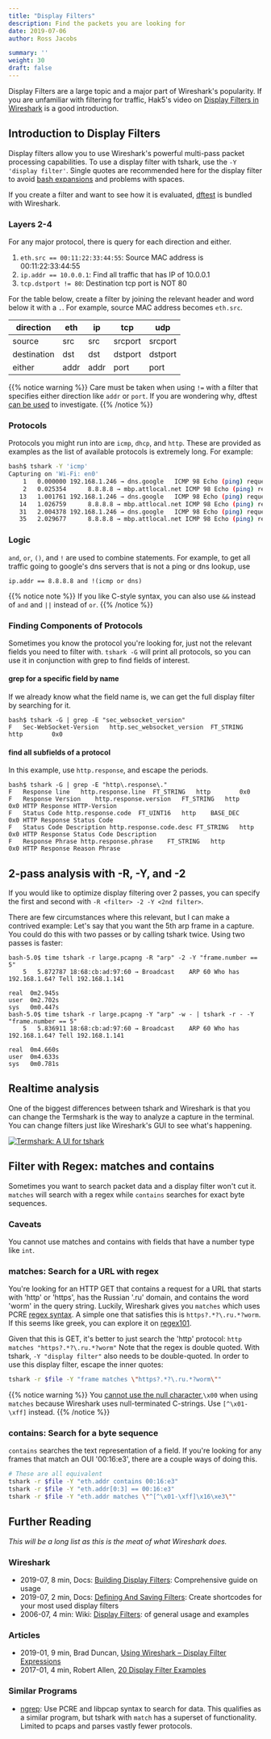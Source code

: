 ```yaml
---
title: "Display Filters"
description: Find the packets you are looking for
date: 2019-07-06
author: Ross Jacobs

summary: ''
weight: 30
draft: false
---
```


Display Filters are a large topic and a major part of Wireshark's popularity.
If you are unfamiliar with filtering for traffic,
Hak5's video on [Display Filters in Wireshark](https://www.youtube.com/watch?v=N-HpD0bUSO4) is a good introduction.

## Introduction to Display Filters

Display filters allow you to use Wireshark's powerful multi-pass packet processing capabilities.
To use a display filter with tshark, use the `-Y 'display filter'`. Single quotes are recommended here for the display filter to avoid
[bash expansions](https://unix.stackexchange.com/questions/4956/how-to-properly-escape-exclamation-points-in-bash) and
problems with spaces.

If you create a filter and want to see how it is evaluated, [dftest](/analyze/packet_hunting/dftest) is bundled with Wireshark.

### Layers 2-4

For any major protocol, there is query for each direction and either.

1. `eth.src == 00:11:22:33:44:55`: Source MAC address is 00:11:22:33:44:55
1. `ip.addr == 10.0.0.1`: Find all traffic that has IP of 10.0.0.1
1. `tcp.dstport != 80`: Destination tcp port is NOT 80

For the table below, create a filter by joining the relevant header and word below it with a `.`.
For example, source MAC address becomes `eth.src`.

| direction   | eth  | ip   | tcp     | udp     |
|-------------|------|------|---------|---------|
| source      | src  | src  | srcport | srcport |
| destination | dst  | dst  | dstport | dstport |
| either      | addr | addr | port    | port    |

{{% notice warning %}}
Care must be taken when using `!=` with a filter that specifies either direction like `addr` or `port`.
If you are wondering why, dftest [can be used](/analyze/packet_hunting/dftest/#example-behavior) to investigate.
{{% /notice %}}

### Protocols

Protocols you might run into are `icmp`, `dhcp`, and `http`. These are provided as examples as the list of available protocols is extremely long.
For example:

```bash
bash$ tshark -Y 'icmp'
Capturing on 'Wi-Fi: en0'
    1   0.000000 192.168.1.246 → dns.google   ICMP 98 Echo (ping) request  id=0x1d5b, seq=48153/6588, ttl=63
    2   0.025354      8.8.8.8 → mbp.attlocal.net ICMP 98 Echo (ping) reply    id=0x1d5b, seq=48153/6588, ttl=53 (request in 1)
   13   1.001761 192.168.1.246 → dns.google   ICMP 98 Echo (ping) request  id=0x1d5b, seq=48154/6844, ttl=63
   14   1.026759      8.8.8.8 → mbp.attlocal.net ICMP 98 Echo (ping) reply    id=0x1d5b, seq=48154/6844, ttl=53 (request in 13)
   31   2.004378 192.168.1.246 → dns.google   ICMP 98 Echo (ping) request  id=0x1d5b, seq=48155/7100, ttl=63
   35   2.029677      8.8.8.8 → mbp.attlocal.net ICMP 98 Echo (ping) reply    id=0x1d5b, seq=48155/7100, ttl=53 (request in 31)
```

### Logic

`and`, `or`, `()`, and `!` are used to combine statements. For example, to get all traffic going to google's dns servers that is not a ping or dns lookup, use

`ip.addr == 8.8.8.8 and !(icmp or dns)`

{{% notice note %}}
If you like C-style syntax, you can also use `&&` instead of `and` and `||` instead of `or`.
{{% /notice %}}

### Finding Components of Protocols

Sometimes you know the protocol you're looking for, just not the relevant fields you need to filter with.
`tshark -G` will print all protocols, so you can use it in conjunction with grep to find fields of interest.

#### grep for a specific field by name

If we already know what the field name is, we can get the full display filter by searching for it.

    bash$ tshark -G | grep -E "sec_websocket_version"
    F	Sec-WebSocket-Version	http.sec_websocket_version	FT_STRING	http		0x0	

#### find all subfields of a protocol

In this example, use `http.response`, and escape the periods.

    bash$ tshark -G | grep -E "http\.response\."
    F	Response line	http.response.line	FT_STRING	http		0x0	
    F	Response Version	http.response.version	FT_STRING	http		0x0	HTTP Response HTTP-Version
    F	Status Code	http.response.code	FT_UINT16	http	BASE_DEC	0x0	HTTP Response Status Code
    F	Status Code Description	http.response.code.desc	FT_STRING	http		0x0	HTTP Response Status Code Description
    F	Response Phrase	http.response.phrase	FT_STRING	http		0x0	HTTP Response Reason Phrase

## 2-pass analysis with -R, -Y, and -2

If you would like to optimize display filtering over 2
passes, you can specify the first and second with `-R <filter> -2 -Y <2nd filter>`.

There are few circumstances where this relevant, but I can make a contrived
example: Let's say that you want the 5th arp frame in a capture. You could
do this with two passes or by calling tshark twice. Using two passes is faster:

```
bash-5.0$ time tshark -r large.pcapng -R "arp" -2 -Y "frame.number == 5"
    5   5.872787 18:68:cb:ad:97:60 → Broadcast    ARP 60 Who has 192.168.1.64? Tell 192.168.1.141

real  0m2.945s
user  0m2.702s
sys   0m0.447s
bash-5.0$ time tshark -r large.pcapng -Y "arp" -w - | tshark -r - -Y "frame.number == 5"
    5   5.836911 18:68:cb:ad:97:60 → Broadcast    ARP 60 Who has 192.168.1.64? Tell 192.168.1.141

real  0m4.660s
user  0m4.633s
sys   0m0.781s
```

## Realtime analysis

One of the biggest differences between tshark and Wireshark is that you can change the 
Termshark is the way to analyze a capture in the terminal. You can change filters just like Wireshark's GUI to see what's happening.

<a href="https://termshark.io"><img src="https://termshark.io/images/termshark.gif" alt="Termshark: A UI for tshark"></a>

## Filter with Regex: matches and contains

Sometimes you want to search packet data and a display filter won't cut it.
`matches` will search with a regex while `contains` searches for exact byte sequences.

### Caveats

You cannot use matches and contains with fields that have a number type like `int`.

### matches: Search for a URL with regex

You're looking for an HTTP GET that contains a request for a URL that
starts with 'http' or 'https', has the Russian '.ru' domain, and contains the word 'worm' in the query string.
Luckily, Wireshark gives you `matches` which uses PCRE [regex syntax](https://www.regular-expressions.info/).
A simple one that satisfies this is `https?.*?\.ru.*?worm`. If this seems like greek, you can explore it on [regex101](https://regex101.com/r/xKuEVZ/2). 

Given that this is GET, it's better to just search the 'http' protocol: `http matches "https?.*?\.ru.*?worm"`
Note that the regex is double quoted. With tshark, `-Y "display filter"` also needs to be double-quoted.
In order to use this display filter, escape the inner quotes:

```bash
tshark -r $file -Y "frame matches \"https?.*?\.ru.*?worm\""
```

{{% notice warning %}}
You [cannot use the null character](https://osqa-ask.wireshark.org/questions/41234/matches-regex-null-byte),`\x00` when using `matches` because Wireshark uses null-terminated C-strings.
Use `[^\x01-\xff]` instead.
{{% /notice %}}

### contains: Search for a byte sequence

`contains` searches the text representation of a field.
If you're looking for any frames that match an OUI '00:16:e3',
there are a couple ways of doing this.

```bash
# These are all equivalent
tshark -r $file -Y "eth.addr contains 00:16:e3"
tshark -r $file -Y "eth.addr[0:3] == 00:16:e3"
tshark -r $file -Y "eth.addr matches \"^[^\x01-\xff]\x16\xe3\""
```

## Further Reading

_This will be a long list as this is the meat of what Wireshark does._

### Wireshark

* 2019-07, <i class="fas fa-clock"></i> 8 min, Docs: [Building Display Filters](https://www.wireshark.org/docs/wsug_html_chunked/ChWorkBuildDisplayFilterSection.html): Comprehensive guide on usage
* 2019-07, <i class="fas fa-clock"></i> 2 min, Docs: [Defining And Saving Filters](https://www.wireshark.org/docs/wsug_html_chunked/ChWorkDefineFilterSection.html): Create shortcodes for your most used display filters
* 2006-07, <i class="fas fa-clock"></i> 4 min: Wiki: [Display Filters](https://wiki.wireshark.org/DisplayFilters):  of general usage and examples

### Articles

* 2019-01, <i class="fas fa-clock"></i> 9 min, Brad Duncan, [Using Wireshark – Display Filter Expressions](https://unit42.paloaltonetworks.com/using-wireshark-display-filter-expressions/)
* 2017-01, <i class="fas fa-clock"></i> 4 min, Robert Allen, [20 Display Filter Examples](https://networksecuritytools.com/list-wireshark-display-filters/)

### Similar Programs

* [ngrep](https://github.com/jpr5/ngrep): Use PCRE and libpcap syntax to search for data. This qualifies as a similar program, but tshark with `match` has a superset of functionality. Limited to pcaps and parses vastly fewer protocols.
